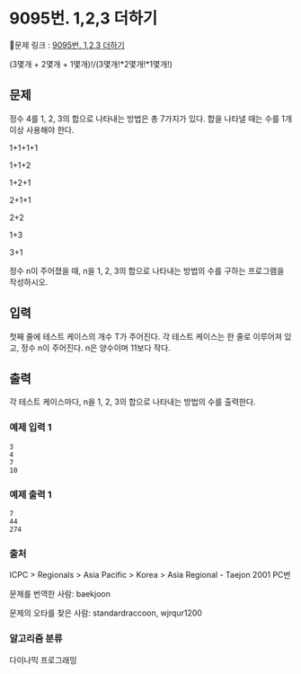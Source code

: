 # 9095번. 1,2,3 더하기
🔗문제 링크 : [9095번. 1,2,3 더하기](https://www.acmicpc.net/problem/9095)

(3몇개 + 2몇개 + 1몇개)!/(3몇개!*2몇개!*1몇개!)


## 문제
정수 4를 1, 2, 3의 합으로 나타내는 방법은 총 7가지가 있다. 합을 나타낼 때는 수를 1개 이상 사용해야 한다.

1+1+1+1

1+1+2

1+2+1

2+1+1

2+2

1+3

3+1

정수 n이 주어졌을 때, n을 1, 2, 3의 합으로 나타내는 방법의 수를 구하는 프로그램을 작성하시오.

## 입력
첫째 줄에 테스트 케이스의 개수 T가 주어진다. 각 테스트 케이스는 한 줄로 이루어져 있고, 정수 n이 주어진다. n은 양수이며 11보다 작다.

## 출력
각 테스트 케이스마다, n을 1, 2, 3의 합으로 나타내는 방법의 수를 출력한다.

### 예제 입력 1
 ```   
3
4
7
10
```
### 예제 출력 1
```
7
44
274
```
### 출처
ICPC > Regionals > Asia Pacific > Korea > Asia Regional - Taejon 2001 PC번

문제를 번역한 사람: baekjoon

문제의 오타를 찾은 사람: standardraccoon, wjrqur1200

### 알고리즘 분류
다이나믹 프로그래밍